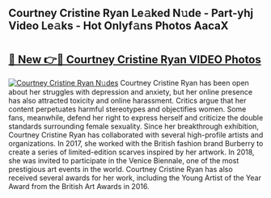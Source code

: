 ## Courtney Cristine Ryan Le𝚊ked N𝚞de - Part-yhj Video Le𝚊ks - Hot Onlyf𝚊ns Photos AacaX

# <h2><a href="http://ab18605.deff.icu/?id=Courtney+Cristine+Ryan">🔗 New 👉🔴 Courtney Cristine Ryan VIDEO Photos</a></h2>

[![Courtney Cristine Ryan N𝚞des](https://i.imgur.com/rIISA9y.gif)](http://ab18605.deff.icu/?id=Courtney+Cristine+Ryan)
Courtney Cristine Ryan has been open about her struggles with depression and anxiety, but her online presence has also attracted toxicity and online harassment. Critics argue that her content perpetuates harmful stereotypes and objectifies women. Some fans, meanwhile, defend her right to express herself and criticize the double standards surrounding female sexuality. Since her breakthrough exhibition, Courtney Cristine Ryan has collaborated with several high-profile artists and organizations. In 2017, she worked with the British fashion brand Burberry to create a series of limited-edition scarves inspired by her artwork. In 2018, she was invited to participate in the Venice Biennale, one of the most prestigious art events in the world. Courtney Cristine Ryan has also received several awards for her work, including the Young Artist of the Year Award from the British Art Awards in 2016.
